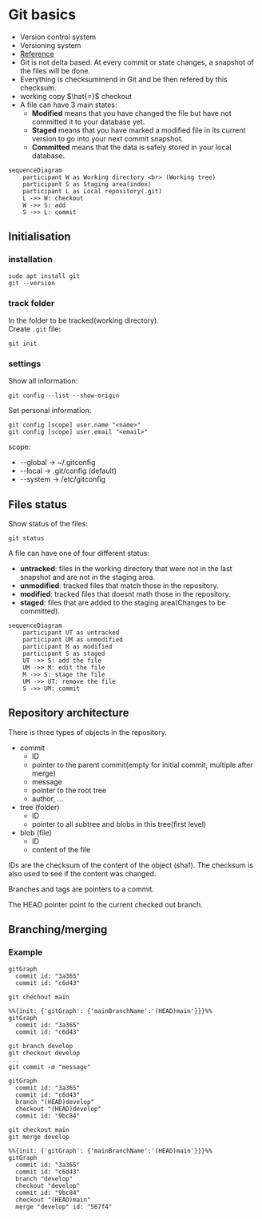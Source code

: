 # Git basics
- Version control system
- Versioning system
- [Reference](https://git-scm.com/docs)
- Git is not delta based. At every commit or state changes, a snapshot of the files will be done.
- Everything is checksummend in Git and be then refered by this checksum.
- working copy $\hat{=}$ checkout
- A file can have 3 main states:
  - **Modified** means that you have changed the file but have not committed it to your database yet.
  - **Staged** means that you have marked a modified file in its current version to go into your next commit snapshot.
  - **Committed** means that the data is safely stored in your local database.

~~~mermaid
sequenceDiagram
    participant W as Working directory <br> (Working tree)
    participant S as Staging area(index)
    participant L as Local repository(.git)
    L ->> W: checkout
    W ->> S: add
    S ->> L: commit
~~~

## Initialisation
### installation
~~~
sudo apt install git
git --version
~~~
### track folder
In the folder to be tracked(working directory). <br>
Create `.git` file:
~~~
git init
~~~
### settings
Show all information:
~~~
git config --list --show-origin
~~~
Set personal information:
~~~
git config [scope] user.name "<name>"
git config [scope] user.email "<email>"
~~~
scope:
- --global &rarr; ~/.gitconfig
- --local &rarr; .git/config (default)
- --system &rarr; /etc/gitconfig

## Files status
Show status of the files:
~~~
git status
~~~
A file can have one of four different status:
- **untracked**: files in the working directory that were not in the last snapshot and are not in the staging area.
- **unmodified**: tracked files that match those in the repository.
- **modified**: tracked files that doesnt math those in the repository.
- **staged**: files that are added to the staging area(Changes to be committed).
~~~mermaid
sequenceDiagram
    participant UT as untracked
    participant UM as unmodified
    participant M as modified
    participant S as staged
    UT ->> S: add the file
    UM ->> M: edit the file
    M ->> S: stage the file
    UM ->> UT: remove the file
    S ->> UM: commit
~~~

## Repository architecture
There is three types of objects in the repository.
- commit
  - ID
  - pointer to the parent commit(empty for initial commit, multiple after merge)
  - message
  - pointer to the root tree
  - author, ...
- tree (folder)
  - ID
  - pointer to all subtree and blobs in this tree(first level)
- blob (file)
  - ID
  - content of the file

IDs are the checksum of the content of the object (sha1).
The checksum is also used to see if the content was changed.

Branches and tags are pointers to a commit.

The HEAD pointer point to the current checked out branch.

## Branching/merging
### Example
~~~mermaid
gitGraph
  commit id: "3a365"
  commit id: "c6d43"
~~~
~~~
git chechout main
~~~
~~~mermaid
%%{init: {'gitGraph': {'mainBranchName':'(HEAD)main'}}}%%
gitGraph
  commit id: "3a365"
  commit id: "c6d43"
~~~
~~~
git branch develop
git checkout develop
...
git commit -m "message"
~~~
~~~mermaid
gitGraph
  commit id: "3a365"
  commit id: "c6d43"
  branch "(HEAD)develop"
  checkout "(HEAD)develop"
  commit id: "9bc84"
~~~
~~~
git checkout main
git merge develop
~~~
~~~mermaid
%%{init: {'gitGraph': {'mainBranchName':'(HEAD)main'}}}%%
gitGraph
  commit id: "3a365"
  commit id: "c6d43"
  branch "develop"
  checkout "develop"
  commit id: "9bc84"
  checkout "(HEAD)main"
  merge "develop" id: "567f4"
~~~
